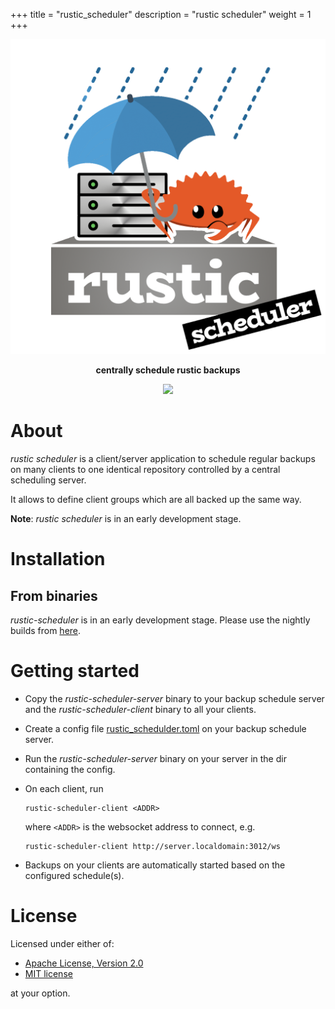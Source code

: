 +++
title = "rustic_scheduler"
description = "rustic scheduler"
weight = 1
+++

<p align="center">
<img class="content-logo" src="https://raw.githubusercontent.com/rustic-rs/assets/main/logos/readme_header_scheduler.png" />
</p>
<p align="center"><b>centrally schedule rustic backups</b></p>

<!-- <p align="center">
<a href="https://crates.io/crates/rustic-rs"><img src="https://img.shields.io/crates/v/rustic-rs.svg" /></a>
<a href="https://docs.rs/rustic-rs/"><img src="https://img.shields.io/docsrs/rustic-rs?style=flat&amp;labelColor=1c1d42&amp;color=4f396a&amp;logo=Rust&amp;logoColor=white" /></a>
<a href="https://raw.githubusercontent.com/rustic-rs/rustic/main/"><img src="https://img.shields.io/badge/license-Apache2.0/MIT-blue.svg" /></a>
<a href="https://crates.io/crates/rustic-rs"><img src="https://img.shields.io/crates/d/rustic-rs.svg" /></a>
<p> -->

<p align="center">
<a href="https://github.com/rustic-rs/rustic_scheduler/actions/workflows/nightly.yml"><img src="https://github.com/rustic-rs/rustic_scheduler/actions/workflows/nightly.yml/badge.svg" /></a>
</p>

# About

*rustic scheduler* is a client/server application to schedule regular backups on
many clients to one identical repository controlled by a central scheduling
server.

It allows to define client groups which are all backed up the same way.

**Note**:  *rustic scheduler* is in an early development stage.

# Installation

## From binaries

*rustic-scheduler* is in an early development stage. Please use the nightly builds from [here](https://rustic.cli.rs/docs/nightly_builds.html).

# Getting started

- Copy the *rustic-scheduler-server* binary to your backup schedule server and
  the *rustic-scheduler-client* binary to all your clients.
- Create a config file [rustic_schedulder.toml](https://raw.githubusercontent.com/rustic-rs/rustic_scheduler/main/config/rustic_scheduler.toml) on your backup schedule server.
- Run the *rustic-scheduler-server* binary on your server in the dir containing
  the config.
- On each client, run

  ```
  rustic-scheduler-client <ADDR>
  ```

  where `<ADDR>` is the
  websocket address to connect, e.g.

  ```
  rustic-scheduler-client http://server.localdomain:3012/ws
  ```
  
- Backups on your clients are automatically started based on the configured
  schedule(s).

# License

Licensed under either of:

- [Apache License, Version 2.0](https://raw.githubusercontent.com/rustic-rs/rustic_scheduler/main/LICENSE-APACHE)
- [MIT license](https://raw.githubusercontent.com/rustic-rs/rustic_scheduler/main/LICENSE-MIT)

at your option.
